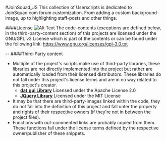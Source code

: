 #JoinSquad_JS
This collection of Userscripts is dedicated to JoinSquad.com forum customization.
From adding a custom background-image, up to highlighting staff-posts and other things.

####License
![Alt Text](https://www.gnu.org/graphics/gplv3-88x31.png)
The code-contents (exceptions are defined below, in the third-party-content section) of this projects are licensed under the GNU/GPL v3 License which is part of the contents or can be found under the following link: https://www.gnu.org/licenses/gpl-3.0.txt

--
####Third-Party content
* Multiple of the project's scripts make use of third-party libraries, these libraries are not directly implemented into the project but rather are automatically loaded from their licensed distributors. These libraries do not fall under this project's license terms and are in no way related to this project's creator.
  * [**dat.gui Library**](https://github.com/dataarts/dat.gui) Licensed under the Apache License 2.0
  * [**JQuery Library**](https://jquery.org) Licensed under the MIT License
* It may be that there are third-party-images linked within the code, they do not fall into the definition of this project and fall unter the property and rights of their respective owners (if they're not in between the project files).
* Functions with out-commented links are probably copied from them. These functions fall under the license terms defined by the respective owner/publisher of these snippets.
